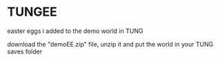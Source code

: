 # TUNGEE
easter eggs i added to the demo world in TUNG

download the "demoEE.zip" file, unzip it and put the world in your TUNG saves folder
